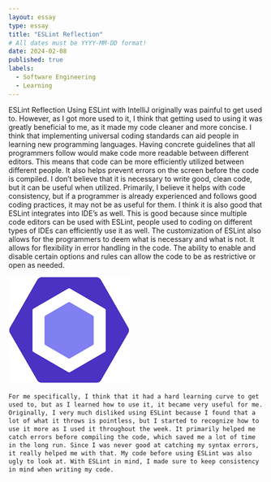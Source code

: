 ```yaml
---
layout: essay
type: essay
title: "ESLint Reflection"
# All dates must be YYYY-MM-DD format!
date: 2024-02-08
published: true
labels:
  - Software Engineering
  - Learning
---
```




ESLint Reflection
	Using ESLint with IntelliJ originally was painful to get used to. However, as I got more used to it, I think that getting used to using it was greatly beneficial to me, as it made my code cleaner and more concise. I think that implementing universal coding standards can aid people in learning new programming languages. Having concrete guidelines that all programmers follow would make code more readable between different editors. This means that code can be more efficiently utilized between different people. It also helps prevent errors on the screen before the code is compiled. I don’t believe that it is necessary to write good, clean code, but it can be useful when utilized. Primarily, I believe it helps with code consistency, but if a programmer is already experienced and follows good coding practices, it may not be as useful for them. I think it is also good that ESLint integrates into IDE’s as well. This is good because since multiple code editors can be used with ESLint, people used to coding on different types of IDEs can efficiently use it as well. The customization of ESLint also allows for the programmers to deem what is necessary and what is not. It allows for flexibility in error handling in the code. The ability to enable and disable certain options and rules can allow the code to be as restrictive or open as needed. 
 
 <img class="img-fluid" src="../img/eslint.png">
 
	For me specifically, I think that it had a hard learning curve to get used to, but as I learned how to use it, it became very useful for me. Originally, I very much disliked using ESLint because I found that a lot of what it throws is pointless, but I started to recognize how to use it more as I used it throughout the week. It primarily helped me catch errors before compiling the code, which saved me a lot of time in the long run. Since I was never good at catching my syntax errors, it really helped me with that. My code before using ESLint was also ugly to look at. With ESLint in mind, I made sure to keep consistency in mind when writing my code. 
